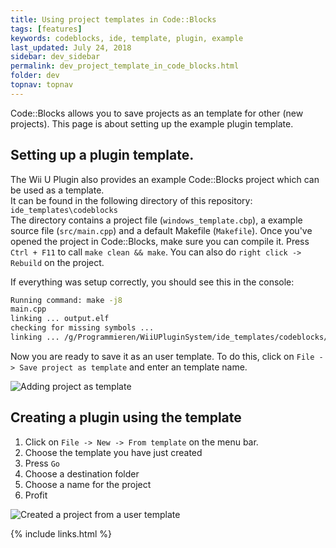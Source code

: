 ```yaml
---
title: Using project templates in Code::Blocks
tags: [features]
keywords: codeblocks, ide, template, plugin, example
last_updated: July 24, 2018
sidebar: dev_sidebar
permalink: dev_project_template_in_code_blocks.html
folder: dev
topnav: topnav
---
```


Code::Blocks allows you to save projects as an template for other (new projects). This page is about setting up the example plugin template.
## Setting up a plugin template.
The Wii U Plugin also provides an example Code::Blocks project which can be used as a template.   
It can be found in the following directory of this repository:  
`ide_templates\codeblocks`  
The directory contains a project file (`windows_template.cbp`), a example source file (`src/main.cpp`) and a default Makefile (`Makefile`).
Once you've opened the project in Code::Blocks, make sure you can compile it. Press `Ctrl + F11` to call `make clean && make`. You can also do `right click -> Rebuild` on the project.  

If everything was setup correctly, you should see this in the console:
``` Bash
Running command: make -j8
main.cpp
linking ... output.elf
checking for missing symbols ...
linking ... /g/Programmieren/WiiUPluginSystem/ide_templates/codeblocks/codeblocks.mod
```

Now you are ready to save it as an user template. To do this, click on `File -> Save project as template` and enter an template name.  

![Adding project as template](https://i.imgur.com/nUYEsEC.gif)

## Creating a plugin using the template
1. Click on `File -> New -> From template` on the menu bar.
2. Choose the template you have just created
3. Press `Go`
4. Choose a destination folder
5. Choose a name for the project
6. Profit  

![Created a project from a user template](https://i.imgur.com/KKAbz4n.gif)

{% include links.html %}